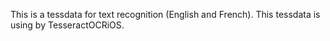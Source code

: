 This is a tessdata for text recognition (English and French). This tessdata is using by TesseractOCRiOS.
